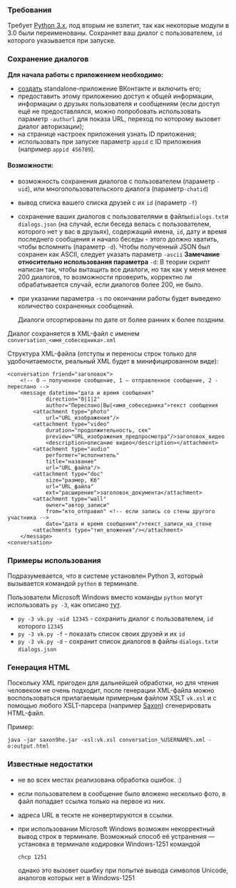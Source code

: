 ### Требования
Требует [Python 3.x](https://www.python.org/downloads/), под вторым не взлетит, так как некоторые модули в 3.0 были переименованы. 
Сохраняет ваш диалог с пользователем, `id` которого указывается при запуске. 

### Сохранение диалогов

**Для начала работы с приложением необходимо:**

+ [создать](https://vk.com/editapp?act=create) standalone-приложение ВКонтакте и включить его;
+ предоставить этому приложению доступ к общей информации, информации о друзьях пользователя и сообщениям (если доступ ещё не предоставлялся, можно попробовать использовать параметр `-authurl` для показа URL, переход по которому вызовет диалог авторизации);
+ на странице настроек приложения узнать  ID приложения;
+ использовать при запуске параметр `appid` c ID приложения (например `appid 456789`). 

#### Возможности:

*   возможность сохранения диалогов с пользователем (параметр `-uid`), или многопользовательского  диалога (параметр`-chatid`)
*   вывод списка вашего списка друзей с их `id` (параметр `-f`)
*   сохранение ваших диалогов с пользователями в файлы`dialogs.txt`и `dialogs.json` (на случай, если беседа велась с пользователем, которого нет у вас в друзьях), содержащий имена, `id`, дату и время последнего сообщения и начало беседы - этого должно хватить, чтобы вспомнить (параметр `-d`). Чтобы полученный JSON был сохранен как ASCII, следует указать параметр `-ascii`
    **Замечание относительно использования параметра** `-d`:
    В теории скрипт написан так, чтобы вытащить все диалоги, но так как у меня менее 200 диалогов, то возможности проверить, корректно ли обрабатывается случай, если диалогов более 200, не было.
* при указании параметра `-s` по окончании работы будет выведено количество сохраненных сообщений.

    Диалоги отсортированы по дате от более ранних к более поздним. 

Диалог сохраняется в XML-файл с именем `conversation_<имя_собеседника>.xml`

Структура XML-файла (отступы и переносы строк только для удобочитаемости, 
реальный XML будет в минифицированном виде):

    <conversation friend="заголовок">
        <!-- 0 – полученное сообщение, 1 – отправленное сообщение, 2 - переслано -->
        <message datetime="дата и время сообщения" 
                direction="0|1|2" 
                author="Переслано|Вы|<имя_собеседника">текст сообщения
            <attachment type="photo" 
                url="URL_изображения"/>
            <attachment type="video" 
                duration="продолжительность, сек" 
                preview="URL_изображения_предпросмотра"/>заголовок_видео
                <description>описание видео</description></attachment>
            <attachment type="audio" 
                performer="исполнитель" 
                title="название" 
                url="URL_файла"/>
            <attachment type="doc" 
                size="размер, Кб" 
                url="URL_файла" 
                ext="расширение">заголовок_документа</attachment>
            <attachment type="wall" 
                owner="автор_записи" 
                from="кто_отправил" <!-- если запись со стены другого участника -->
                date="дата и время сообщения"/>текст_записи_на_стене
            <attachments type="тип_вложения"/></attachment>
        </message>
    <conversation>

### Примеры использования

Подразумевается, что в системе установлен Python 3, который вызывается командой `python` в терминале. 

Пользователи Microsoft Windows вместо команды `python` могут использовать `py -3`, как описано [тут](https://docs.python.org/3.3/using/windows.html#python-launcher-for-windows).

* `py -3 vk.py -uid 12345` - сохранить диалог с пользователем, `id` которого `12345`
* `py -3 vk.py -f` - показать список своих друзей и их `id`
* `py -3 vk.py -d` - сохранит список диалогов в файлы `dialogs.txt`и `dialogs.json`


### Генерация HTML
Поскольку XML пригоден для дальнейшей обработки, но для чтения человеком не  очень подходит, после генерации XML-файла можно воспользоваться прилагаемым примерным файлом XSLT `vk.xsl` и с помощью любого XSLT-парсера (например [Saxon](http://saxon.sourceforge.net/)) сгенерировать HTML-файл. 

Пример:

    java -jar saxon9he.jar -xsl:vk.xsl conversation_%USERNAME%.xml -o:output.html

### Известные недостатки

*   не во всех местах реализована обработка ошибок. :)
*   если пользователем в сообщение было вложено несколько фото, в файл попадает 
    ссылка только на первое из них.
*   адреса URL в тескте не конвертируются в ссылки. 
*   при использовании  Microsoft Windows возможен некорректный вывод строк в 
    терминале. Возможный способ её устранения — установка в терминале 
    кодировки Windows-1251 командой

        chcp 1251

    однако это вызовет ошибку при попытке вывода символов Unicode, аналогов которых 
    нет в Windows-1251
